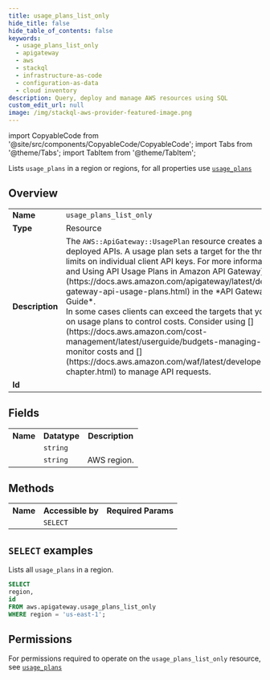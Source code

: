 ```yaml
---
title: usage_plans_list_only
hide_title: false
hide_table_of_contents: false
keywords:
  - usage_plans_list_only
  - apigateway
  - aws
  - stackql
  - infrastructure-as-code
  - configuration-as-data
  - cloud inventory
description: Query, deploy and manage AWS resources using SQL
custom_edit_url: null
image: /img/stackql-aws-provider-featured-image.png
---
```


import CopyableCode from '@site/src/components/CopyableCode/CopyableCode';
import Tabs from '@theme/Tabs';
import TabItem from '@theme/TabItem';

Lists <code>usage_plans</code> in a region or regions, for all properties use <a href="/services/serviceName/usage_plans/"><code>usage_plans</code></a>

## Overview
<table>
<tbody>
<tr><td><b>Name</b></td><td><code>usage_plans_list_only</code></td></tr>
<tr><td><b>Type</b></td><td>Resource</td></tr>
<tr><td><b>Description</b></td><td>The <code>AWS::ApiGateway::UsagePlan</code> resource creates a usage plan for deployed APIs. A usage plan sets a target for the throttling and quota limits on individual client API keys. For more information, see &#91;Creating and Using API Usage Plans in Amazon API Gateway&#93;(https://docs.aws.amazon.com/apigateway/latest/developerguide/api-gateway-api-usage-plans.html) in the *API Gateway Developer Guide*.<br />In some cases clients can exceed the targets that you set. Don’t rely on usage plans to control costs. Consider using &#91;&#93;(https://docs.aws.amazon.com/cost-management/latest/userguide/budgets-managing-costs.html) to monitor costs and &#91;&#93;(https://docs.aws.amazon.com/waf/latest/developerguide/waf-chapter.html) to manage API requests.</td></tr>
<tr><td><b>Id</b></td><td><CopyableCode code="aws.apigateway.usage_plans_list_only" /></td></tr>
</tbody>
</table>

## Fields
<table>
<tbody>
<tr><th>Name</th><th>Datatype</th><th>Description</th></tr><tr><td><CopyableCode code="id" /></td><td><code>string</code></td><td></td></tr>
<tr><td><CopyableCode code="region" /></td><td><code>string</code></td><td>AWS region.</td></tr>
</tbody>
</table>

## Methods

<table>
<tbody>
  <tr>
    <th>Name</th>
    <th>Accessible by</th>
    <th>Required Params</th>
  </tr>
  <tr>
    <td><CopyableCode code="list_resources" /></td>
    <td><code>SELECT</code></td>
    <td><CopyableCode code="region" /></td>
  </tr>
</tbody>
</table>

## `SELECT` examples
Lists all <code>usage_plans</code> in a region.
```sql
SELECT
region,
id
FROM aws.apigateway.usage_plans_list_only
WHERE region = 'us-east-1';
```


## Permissions

For permissions required to operate on the <code>usage_plans_list_only</code> resource, see <a href="/services/apigateway/usage_plans/#permissions"><code>usage_plans</code></a>

